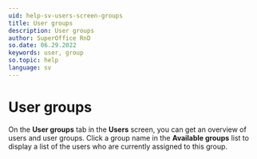 ```yaml
---
uid: help-sv-users-screen-groups
title: User groups
description: User groups
author: SuperOffice RnD
so.date: 06.29.2022
keywords: user, group
so.topic: help
language: sv
---
```


# User groups

On the **User groups** tab in the **Users** screen, you can get an overview of users and user groups. Click a group name in the **Available groups** list to display a list of the users who are currently assigned to this group.

